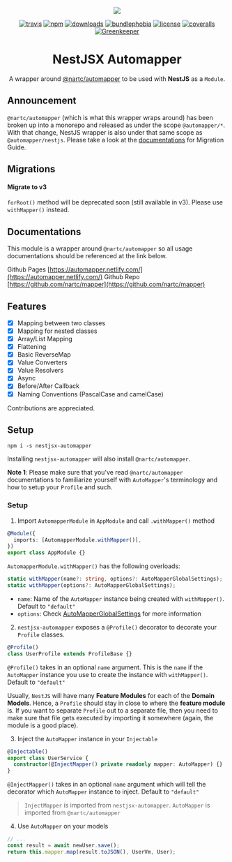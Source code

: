 <p align="center"><img src="https://avatars1.githubusercontent.com/u/43827489?s=400&u=45ac0ac47d40b6d8f277c96bdf00244c10508aef&v=4"/></p>
<p align="center">
    <a href="https://badgen.net/travis/nestjsx/automapper"><img src="https://badgen.net/travis/nestjsx/automapper" alt="travis"/></a>
    <a href="https://badgen.net/npm/v/nestjsx-automapper"><img src="https://badgen.net/npm/v/nestjsx-automapper" alt="npm"/></a>
    <a href="https://badgen.net/npm/dt/nestjsx-automapper"><img src="https://badgen.net/npm/dt/nestjsx-automapper" alt="downloads"/></a>
    <a href="https://badgen.net/bundlephobia/minzip/nestjsx-automapper"><img src="https://badgen.net/bundlephobia/minzip/nestjsx-automapper" alt="bundlephobia"/></a>
    <a href="https://badgen.net/github/license/nestjsx/automapper"><img src="https://badgen.net/github/license/nestjsx/automapper" alt="license"/></a>
    <a href="https://coveralls.io/repos/github/nestjsx/automapper/badge.svg?branch=master"><img src="https://coveralls.io/repos/github/nestjsx/automapper/badge.svg?branch=master" alt="coveralls"/></a>
    <a href="https://greenkeeper.io/"><img src="https://badges.greenkeeper.io/nestjsx/automapper.svg" alt="Greenkeeper"/></a>
</p>
<h1 align="center">NestJSX Automapper</h1>
<p align="center">A wrapper around <a href="https://github.com/nartc/mapper">@nartc/automapper</a> to be used with <strong>NestJS</strong> as a <code>Module</code>.</p>

## Announcement

`@nartc/automapper` (which is what this wrapper wraps around) has been broken up into a monorepo and released as under the scope `@automapper/*`. With that change, NestJS wrapper is also under that same scope as `@automapper/nestjs`. Please take a look at the [documentations](https://automapperts.netlify.app) for Migration Guide.

## Migrations

#### Migrate to v3

`forRoot()` method will be deprecated soon (still available in v3). Please use `withMapper()` instead.

## Documentations

This module is a wrapper around `@nartc/automapper` so all usage documentations should be referenced at the link below.

Github Pages [https://automapper.netlify.com/](https://automapper.netlify.com/)
Github Repo [https://github.com/nartc/mapper](https://github.com/nartc/mapper)

## Features

- [x] Mapping between two classes
- [x] Mapping for nested classes
- [x] Array/List Mapping
- [x] Flattening
- [x] Basic ReverseMap
- [x] Value Converters
- [x] Value Resolvers
- [x] Async
- [x] Before/After Callback
- [x] Naming Conventions (PascalCase and camelCase)

Contributions are appreciated.


## Setup
```
npm i -s nestjsx-automapper
```

Installing `nestjsx-automapper` will also install `@nartc/automapper`.

**Note 1**: Please make sure that you've read `@nartc/automapper` documentations to familiarize yourself with `AutoMapper`'s terminology and how to setup your `Profile` and such.

### Setup

1. Import `AutomapperModule` in `AppModule` and call `.withMapper()` method

```typescript
@Module({
  imports: [AutomapperModule.withMapper()],
})
export class AppModule {}
```

`AutomapperModule.withMapper()` has the following overloads:

```typescript
static withMapper(name?: string, options?: AutoMapperGlobalSettings);
static withMapper(options?: AutoMapperGlobalSettings);
```

- `name`: Name of the `AutoMapper` instance being created with `withMapper()`. Default to `"default"`
- `options`: Check [AutoMapperGlobalSettings](https://automapper.netlify.app/docs/usages/init/with-global-settings/) for more information

2. `nestjsx-automapper` exposes a `@Profile()` decorator to decorate your `Profile` classes.

```typescript
@Profile()
class UserProfile extends ProfileBase {}
```

`@Profile()` takes in an optional `name` argument. This is the `name` if the `AutoMapper` instance you use to create the instance with `withMapper()`. Default to `"default"`

Usually, `NestJS` will have many **Feature Modules** for each of the **Domain Models**. Hence, a `Profile` should stay in close to where the **feature module** is.
If you want to separate `Profile` out to a separate file, then you need to make sure that file gets executed by importing it somewhere (again, the module is a good place).

3. Inject the `AutoMapper` instance in your `Injectable`

```typescript
@Injectable()
export class UserService {
  constructor(@InjectMapper() private readonly mapper: AutoMapper) {}
}
```

`@InjectMapper()` takes in an optional `name` argument which will tell the decorator which `AutoMapper` instance to inject. Default to `"default"`

> `InjectMapper` is imported from `nestjsx-automapper`. `AutoMapper` is imported from `@nartc/automapper`

4. Use `AutoMapper` on your models

```typescript
// ...
const result = await newUser.save();
return this.mapper.map(result.toJSON(), UserVm, User);
```
